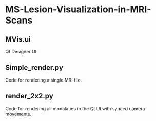 # MS-Lesion-Visualization-in-MRI-Scans


## MVis.ui
Qt Designer UI

## Simple_render.py
Code for rendering a single MRI file.

## render_2x2.py
Code for rendering all modalaties in the Qt UI with synced camera movements.
